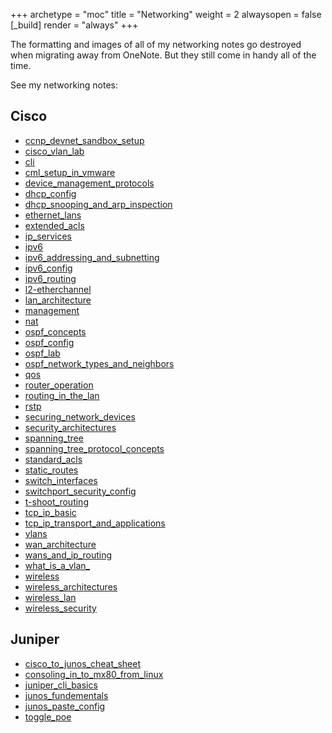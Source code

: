 +++ 
archetype = "moc" 
title = "Networking" 
weight = 2
alwaysopen = false
[_build]
  render = "always"
+++

The formatting and images of all of my networking notes go destroyed when migrating away from OneNote. But they still come in handy all of the time. 

See my networking notes:

## Cisco
- [ccnp_devnet_sandbox_setup](perfectdarkmode1.github.io/content/networking/ccnp_devnet_sandbox_setup)
- [cisco_vlan_lab](cisco_vlan_lab)
- [cli](cli)
- [cml_setup_in_vmware](cml_setup_in_vmware)
- [device_management_protocols](device_management_protocols)
- [dhcp_config](dhcp_config)
- [dhcp_snooping_and_arp_inspection](dhcp_snooping_and_arp_inspection)
- [ethernet_lans](ethernet_lans)
- [extended_acls](extended_acls)
- [ip_services](ip_services)
- [ipv6](ipv6)
- [ipv6_addressing_and_subnetting](ipv6_addressing_and_subnetting)
- [ipv6_config](ipv6_config)
- [ipv6_routing](ipv6_routing)
- [l2-etherchannel](l2-etherchannel)
- [lan_architecture](lan_architecture)
- [management](management)
- [nat](nat)
- [ospf_concepts](ospf_concepts)
- [ospf_config](ospf_config)
- [ospf_lab](ospf_lab)
- [ospf_network_types_and_neighbors](ospf_network_types_and_neighbors)
- [qos](qos)
- [router_operation](router_operation)
- [routing_in_the_lan](routing_in_the_lan)
- [rstp](rstp)
- [securing_network_devices](securing_network_devices)
- [security_architectures](security_architectures)
- [spanning_tree](spanning_tree)
- [spanning_tree_protocol_concepts](spanning_tree_protocol_concepts)
- [standard_acls](standard_acls)
- [static_routes](static_routes)
- [switch_interfaces](switch_interfaces)
- [switchport_security_config](switchport_security_config)
- [t-shoot_routing](t-shoot_routing)
- [tcp_ip_basic](tcp_ip_basic)
- [tcp_ip_transport_and_applications](tcp_ip_transport_and_applications)
- [vlans](vlans)
- [wan_architecture](wan_architecture)
- [wans_and_ip_routing](wans_and_ip_routing)
- [what_is_a_vlan_](what_is_a_vlan_)
- [wireless](wireless)
- [wireless_architectures](wireless_architectures)
- [wireless_lan](wireless_lan)
- [wireless_security](wireless_security)

## Juniper
- [cisco_to_junos_cheat_sheet](cisco_to_junos_cheat_sheet)
- [consoling_in_to_mx80_from_linux](consoling_in_to_mx80_from_linux)
- [juniper_cli_basics](juniper_cli_basics)
- [junos_fundementals](junos_fundementals)
- [junos_paste_config](junos_paste_config)
- [toggle_poe](toggle_poe)
